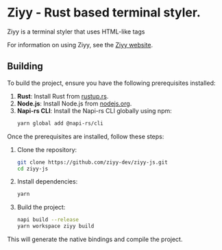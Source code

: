 # Ziyy - Rust based terminal styler.

Ziyy is a terminal styler that uses HTML-like tags

For information on using Ziyy, see the [Ziyy website](https://ziyy-dev.github.io).

## Building

To build the project, ensure you have the following prerequisites installed:

1. **Rust**: Install Rust from [rustup.rs](https://rustup.rs).
2. **Node.js**: Install Node.js from [nodejs.org](https://nodejs.org).
3. **Napi-rs CLI**: Install the Napi-rs CLI globally using npm:
   ```bash
   yarn global add @napi-rs/cli
   ```

Once the prerequisites are installed, follow these steps:

1. Clone the repository:

   ```bash
   git clone https://github.com/ziyy-dev/ziyy-js.git
   cd ziyy-js
   ```

2. Install dependencies:

   ```bash
   yarn
   ```

3. Build the project:
   ```bash
   napi build --release
   yarn workspace ziyy build
   ```

This will generate the native bindings and compile the project.
